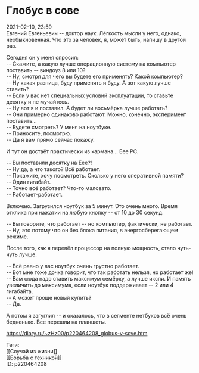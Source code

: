 Глобус в сове
==============

   
 2021-02-10, 23:59   
  Евгений Евгеньевич -- доктор наук. Лёгкость мысли у него, однако, необыкновенная. Что это за человек, я, может быть, напишу в другой раз.   
   
 Сегодня он у меня спросил:   
 -- Скажите, а какую лучше операционную систему на компьютер поставить -- виндоуз 8 или 10?   
 -- Ну, смотря для чего вы будете его применять? Какой компьютер?   
 -- Ну какая разница, буду применять и буду. А вот какую лучше ставить?   
 -- Если у вас нет специальных условий эксплуатации, то ставьте десятку и не мучайтесь.   
 -- Ну вот я и поставил. А будет ли восьмёрка лучше работать?   
 -- Они примерно одинаково работают. Можно, конечно, эксперимент поставить...   
 -- Будете смотреть? У меня на ноутбуке.   
 -- Приносите, посмотрю.   
 -- Да я вам прямо сейчас покажу.   
   
 И тут он достаёт практически из кармана... Eee PC.   
   
 -- Вы поставили десятку на Eee?!   
 -- Ну да, а что такого? Всё работает.   
 -- Покажите, хочу посмотреть. Сколько у него оперативной памяти?   
 -- Один гигабайт.   
 -- Точно всё работает? Что-то маловато.   
 -- Работает-работает.   
   
 Включаю. Загрузился ноутбук за 5 минут. Это очень много. Время отклика при нажатии на любую кнопку -- от 10 до 30 секунд.   
   
 -- Вы говорите, что работает -- но компьютер, фактически, не работает.   
 -- Ну, это потому что он без блока питания, в энергосберегающем режиме.   
   
 После того, как я перевёл процессор на полную мощность, стало чуть-чуть лучше.   
   
 -- Всё равно у вас ноутбук очень грустно работает.   
 -- Вот мне тоже дочка говорит, что так работать нельзя, но работает же!   
 -- Вам сюда надо ставить максимум семёрку, а лучше икспи. И память увеличить до максимума, если ноутбук поддерживает -- 2 или 4 гигабайта.   
 -- А может проще новый купить?   
 -- Да.   
   
 А потом я загуглил -- и оказалось, что в сегменте нетбуков всё очень бедненько. Все перешли на планшеты.   
    
 <https://diary.ru/~zHz00/p220464208_globus-v-sove.htm>   
   
 Теги:   
 [[Случай из жизни]]   
 [[Борьба с техникой]]   
 ID: p220464208